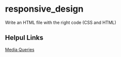# responsive_design
Write an HTML file with the right code (CSS and HTML)

## Helpul Links
[Media Queries](https://stackoverflow.com/questions/6370690/media-queries-how-to-target-desktop-tablet-and-mobile)
